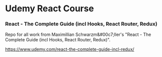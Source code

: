 # Udemy React Course
### React - The Complete Guide (incl Hooks, React Router, Redux)

Repo for all work from Maximillian Schwarzm&#00c7;ller's "React - The Complete Guide (incl Hooks, React Router, Redux)".

https://www.udemy.com/react-the-complete-guide-incl-redux/
